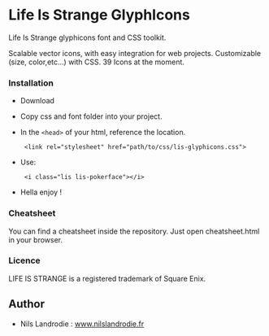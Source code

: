 # Life Is Strange GlyphIcons
Life Is Strange glyphicons font and CSS toolkit.

Scalable vector icons, with easy integration for web projects.
Customizable (size, color,etc...) with CSS.
39 Icons at the moment.

### Installation
 * Download
 * Copy css and font folder into your project.
 * In the `<head>` of your html, reference the location.
 
 		<link rel="stylesheet" href="path/to/css/lis-glyphicons.css">
		
 * Use:
 
 		<i class="lis lis-pokerface"></i>
    
 * Hella enjoy !
 
### Cheatsheet
You can find a cheatsheet inside the repository.
Just open cheatsheet.html in your browser.
 
### Licence
LIFE IS STRANGE is a registered trademark of Square Enix.

## Author
 * Nils Landrodie : www.nilslandrodie.fr
